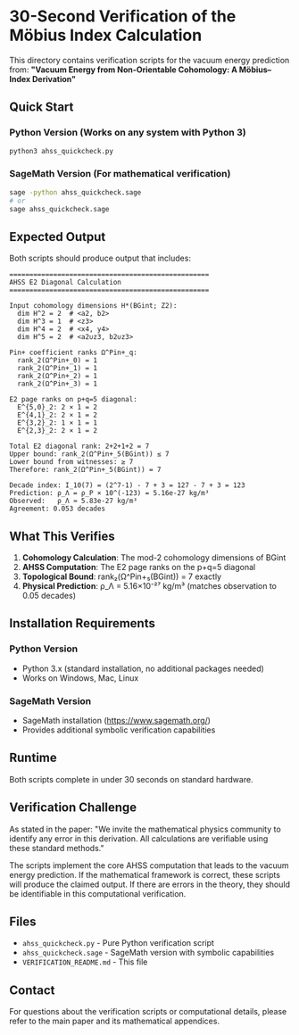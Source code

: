 # 30-Second Verification of the Möbius Index Calculation

This directory contains verification scripts for the vacuum energy prediction from:
**"Vacuum Energy from Non-Orientable Cohomology: A Möbius–Index Derivation"**

## Quick Start

### Python Version (Works on any system with Python 3)
```bash
python3 ahss_quickcheck.py
```

### SageMath Version (For mathematical verification)
```bash
sage -python ahss_quickcheck.sage
# or
sage ahss_quickcheck.sage
```

## Expected Output

Both scripts should produce output that includes:

```
==================================================
AHSS E2 Diagonal Calculation
==================================================

Input cohomology dimensions H*(BGint; Z2):
  dim H^2 = 2  # <a2, b2>
  dim H^3 = 1  # <z3>
  dim H^4 = 2  # <x4, y4>
  dim H^5 = 2  # <a2∪z3, b2∪z3>

Pin+ coefficient ranks Ω^Pin+_q:
  rank_2(Ω^Pin+_0) = 1
  rank_2(Ω^Pin+_1) = 1
  rank_2(Ω^Pin+_2) = 1
  rank_2(Ω^Pin+_3) = 1

E2 page ranks on p+q=5 diagonal:
  E^{5,0}_2: 2 × 1 = 2
  E^{4,1}_2: 2 × 1 = 2
  E^{3,2}_2: 1 × 1 = 1
  E^{2,3}_2: 2 × 1 = 2

Total E2 diagonal rank: 2+2+1+2 = 7
Upper bound: rank_2(Ω^Pin+_5(BGint)) ≤ 7
Lower bound from witnesses: ≥ 7
Therefore: rank_2(Ω^Pin+_5(BGint)) = 7

Decade index: I_10(7) = (2^7-1) - 7 + 3 = 127 - 7 + 3 = 123
Prediction: ρ_Λ = ρ_P × 10^(-123) = 5.16e-27 kg/m³
Observed:   ρ_Λ ≈ 5.83e-27 kg/m³
Agreement: 0.053 decades
```

## What This Verifies

1. **Cohomology Calculation**: The mod-2 cohomology dimensions of BGint
2. **AHSS Computation**: The E2 page ranks on the p+q=5 diagonal  
3. **Topological Bound**: rank₂(Ω^Pin+₅(BGint)) = 7 exactly
4. **Physical Prediction**: ρ_Λ = 5.16×10⁻²⁷ kg/m³ (matches observation to 0.05 decades)

## Installation Requirements

### Python Version
- Python 3.x (standard installation, no additional packages needed)
- Works on Windows, Mac, Linux

### SageMath Version  
- SageMath installation (https://www.sagemath.org/)
- Provides additional symbolic verification capabilities

## Runtime

Both scripts complete in under 30 seconds on standard hardware.

## Verification Challenge

As stated in the paper: "We invite the mathematical physics community to identify any error in this derivation. All calculations are verifiable using these standard methods."

The scripts implement the core AHSS computation that leads to the vacuum energy prediction. If the mathematical framework is correct, these scripts will produce the claimed output. If there are errors in the theory, they should be identifiable in this computational verification.

## Files

- `ahss_quickcheck.py` - Pure Python verification script
- `ahss_quickcheck.sage` - SageMath version with symbolic capabilities
- `VERIFICATION_README.md` - This file

## Contact

For questions about the verification scripts or computational details, please refer to the main paper and its mathematical appendices.
